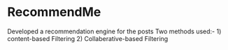# RecommendMe
Developed a recommendation engine for the posts 
Two methods used:-
            1) content-based Filtering
            2) Collaberative-based Filtering
